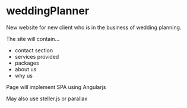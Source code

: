# weddingPlanner

<p>New website for new client who is in the business of wedding planning.</p>
<p>The site will contain...</p>
<ul>
<li>contact section</li>
<li>services provided</li>
<li>packages</li>
<li>about us</li>
<li>why us</li>
</ul>
<p>Page will implement SPA using Angularjs</p>
<p>May also use steller.js or parallax</p>

